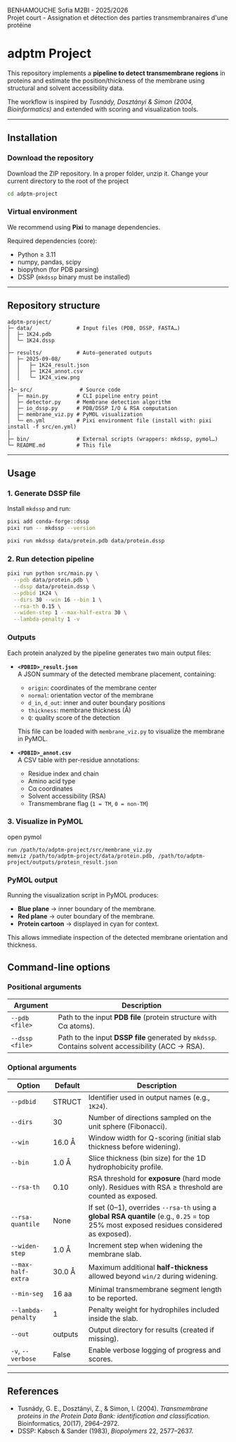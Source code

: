 BENHAMOUCHE Sofia M2BI - 2025/2026  
Projet court - Assignation et détection des parties transmembranaires d'une protéine  

# adptm Project

This repository implements a **pipeline to detect transmembrane regions** in proteins and estimate the position/thickness of the membrane using structural and solvent accessibility data.  

The workflow is inspired by *Tusnády, Dosztányi & Simon (2004, Bioinformatics)* and extended with scoring and visualization tools.  

---

##  Installation

### Download the repository

Download the ZIP repository.
In a proper folder, unzip it.
Change your current directory to the root of the project
```bash
cd adptm-project
```

### Virtual environment
We recommend using **Pixi** to manage dependencies.  

Required dependencies (core):
- Python ≥ 3.11  
- numpy, pandas, scipy  
- biopython (for PDB parsing)  
- DSSP (`mkdssp` binary must be installed)  
 ---

## Repository structure

```
adptm-project/
├─ data/              # Input files (PDB, DSSP, FASTA…)
│  ├─ 1K24.pdb
│  └─ 1K24.dssp
│
├─ results/           # Auto-generated outputs
│  ├─ 2025-09-08/     
│  │   ├─ 1K24_result.json
│  │   ├─ 1K24_annot.csv
│  │   └─ 1K24_view.png
│
├1─ src/               # Source code
│  ├─ main.py         # CLI pipeline entry point
│  ├─ detector.py     # Membrane detection algorithm
│  ├─ io_dssp.py      # PDB/DSSP I/O & RSA computation
│  ├─ membrane_viz.py # PyMOL visualization
│  └─ en.yml          # Pixi environment file (install with: pixi install -f src/en.yml)
│
├─ bin/               # External scripts (wrappers: mkdssp, pymol…)
└─ README.md          # This file

```

---

## Usage

### 1. Generate DSSP file
Install `mkdssp` and run:
```bash
pixi add conda-forge::dssp
pixi run -- mkdssp --version
```
```bash
pixi run mkdssp data/protein.pdb data/protein.dssp
```

### 2. Run detection pipeline
```bash
pixi run python src/main.py \
  --pdb data/protein.pdb \
  --dssp data/protein.dssp \
  --pdbid 1K24 \
  --dirs 30 --win 16 --bin 1 \
  --rsa-th 0.15 \
  --widen-step 1 --max-half-extra 30 \
  --lambda-penalty 1 -v
```

### Outputs

Each protein analyzed by the pipeline generates two main output files:

- **`<PDBID>_result.json`**  
  A JSON summary of the detected membrane placement, containing:
  - `origin`: coordinates of the membrane center
  - `normal`: orientation vector of the membrane
  - `d_in`, `d_out`: inner and outer boundary positions
  - `thickness`: membrane thickness (Å)
  - `Q`: quality score of the detection

   This file can be loaded with `membrane_viz.py` to visualize the membrane in PyMOL.

- **`<PDBID>_annot.csv`**  
  A CSV table with per-residue annotations:
  - Residue index and chain
  - Amino acid type
  - Cα coordinates
  - Solvent accessibility (RSA)
  - Transmembrane flag (`1 = TM`, `0 = non-TM`)


### 3. Visualize in PyMOL

open pymol
```pml
run /path/to/adptm-project/src/membrane_viz.py
memviz /path/to/adptm-project/data/protein.pdb, /path/to/adptm-project/outputs/protein_result.json
```
### PyMOL output

Running the visualization script in PyMOL produces:

- **Blue plane** → inner boundary of the membrane.  
- **Red plane** → outer boundary of the membrane.  
- **Protein cartoon** → displayed in cyan for context.  

This allows immediate inspection of the detected membrane orientation and thickness.


## Command-line options


### Positional arguments
| Argument  | Description |
|-----------|-------------|
| `--pdb <file>`   | Path to the input **PDB file** (protein structure with Cα atoms). |
| `--dssp <file>`  | Path to the input **DSSP file** generated by `mkdssp`. Contains solvent accessibility (ACC → RSA). |

### Optional arguments

| Option               | Default | Description |
|----------------------|---------|-------------|
| `--pdbid`            | STRUCT  | Identifier used in output names (e.g., `1K24`). |
| `--dirs`             | 30      | Number of directions sampled on the unit sphere (Fibonacci). |
| `--win`              | 16.0 Å  | Window width for Q-scoring (initial slab thickness before widening). |
| `--bin`              | 1.0 Å   | Slice thickness (bin size) for the 1D hydrophobicity profile. |
| `--rsa-th`           | 0.10    | RSA threshold for **exposure** (hard mode only). Residues with RSA ≥ threshold are counted as exposed. |
| `--rsa-quantile`     | None    | If set (0–1), overrides `--rsa-th` using a **global RSA quantile** (e.g., `0.25` = top 25% most exposed residues considered as exposed). |
| `--widen-step`       | 1.0 Å   | Increment step when widening the membrane slab. |
| `--max-half-extra`   | 30.0 Å  | Maximum additional **half-thickness** allowed beyond `win/2` during widening. |
| `--min-seg`          | 16 aa   | Minimal transmembrane segment length to be reported. |
| `--lambda-penalty`   | 1     | Penalty weight for hydrophiles included inside the slab. |
| `--out`              | outputs | Output directory for results (created if missing). |
| `-v`, `--verbose`    | False   | Enable verbose logging of progress and scores. |


---

##  References

- Tusnády, G. E., Dosztányi, Z., & Simon, I. (2004). *Transmembrane proteins in the Protein Data Bank: identification and classification.* Bioinformatics, 20(17), 2964–2972.  
- DSSP: Kabsch & Sander (1983), *Biopolymers* 22, 2577–2637.  
